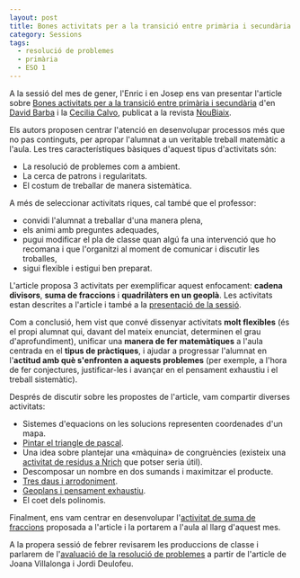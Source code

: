 ```yaml
---
layout: post
title: Bones activitats per a la transició entre primària i secundària
category: Sessions
tags:
  - resolució de problemes
  - primària
  - ESO 1
---
```


A la sessió del mes de gener, l'Enric i en Josep ens van presentar l'article sobre [Bones activitats per a la transició entre primària i secundària](https://www.raco.cat/index.php/Noubiaix/article/view/302380/392058) d'en [David Barba](https://twitter.com/DavidBarba2) i la [Cecilia Calvo](https://twitter.com/ccbcnmvd), publicat a la revista [NouBiaix](https://www.raco.cat/index.php/Noubiaix).

Els autors proposen centrar l'atenció en desenvolupar processos més que no pas continguts, per apropar l'alumnat a un veritable treball matemàtic a l'aula. Les tres característiques bàsiques d'aquest tipus d'activitats són:

- La resolució de problemes com a ambient.
- La cerca de patrons i regularitats.
- El costum de treballar de manera sistemàtica.

A més de seleccionar activitats riques, cal també que el professor:

- convidi l'alumnat a treballar d'una manera plena,
- els animi amb preguntes adequades,
- pugui modificar el pla de classe quan algú fa una intervenció que ho recomana i que l'organitzi al moment de comunicar i discutir les troballes,
- sigui flexible i estigui ben preparat.

L'article proposa 3 activitats per exemplificar aquest enfocament: **cadena divisors**, **suma de fraccions** i **quadrilàters en un geoplà**. Les activitats estan descrites a l'article i també a la [presentació de la sessió](https://docs.google.com/presentation/d/1YE54BLEbhCy3c0M4hm53Z03qP6DO-YnmtyIhLh6tgY0/edit?usp=sharing).

Com a conclusió, hem vist que convé dissenyar activitats **molt flexibles** (és el propi alumnat qui, davant del mateix enunciat, determinen el grau d'aprofundiment), unificar una **manera de fer matemàtiques** a l'aula centrada en el **tipus de pràctiques**, i ajudar a progressar l'alumnat en l'**actitud amb què s'enfronten a aquests problemes** (per exemple, a l'hora de fer conjectures, justificar-les i avançar en el pensament exhaustiu i el treball sistemàtic).

Després de discutir sobre les propostes de l'article, vam compartir diverses activitats:

- Sistemes d'equacions on les solucions representen coordenades d'un mapa.
- [Pintar el triangle de pascal](https://docs.google.com/document/d/15Ku5_QKwmTmIpyV8i2l5bA1m5LCzgtlJNFBdbYUKjcM/edit).
- Una idea sobre plantejar una «màquina» de congruències (existeix una [activitat de residus a Nrich](https://nrich.maths.org/1783) que potser seria útil).
- Descomposar un nombre en dos sumands i maximitzar el producte.
- [Tres daus i arrodoniment](https://nrich.maths.org/10428).
- [Geoplans i pensament exhaustiu](http://puntmat.blogspot.com/2013/09/geoplans-i-pensament-exhaustiu.html).
- El coet dels polinomis.

Finalment, ens vam centrar en desenvolupar l'[activitat de suma de fraccions](https://docs.google.com/document/d/1U_CmQ_8O5s08qaMYk6UMo3rUsLKxCSfwRVdKm7ktZPY/edit?usp=sharing) proposada a l'article i la portarem a l'aula al llarg d'aquest mes.

A la propera sessió de febrer revisarem les produccions de classe i parlarem de l'[avaluació de la resolució de problemes](https://www.raco.cat/index.php/Noubiaix/article/view/371494) a partir de l'article de Joana Villalonga i Jordi Deulofeu.
